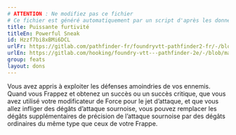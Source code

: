 ```yaml
---
# ATTENTION : Ne modifiez pas ce fichier
# Ce fichier est généré automatiquement par un script d'après les données du module Foundry VTT officiel et de sa traduction
title: Puissante furtivité
titleEn: Powerful Sneak
id: Hzzf7bi8xBMi6DCL
urlFr: https://gitlab.com/pathfinder-fr/foundryvtt-pathfinder2-fr/-/blob/master/data/feats/Hzzf7bi8xBMi6DCL.htm
urlEn: https://gitlab.com/hooking/foundry-vtt---pathfinder-2e/-/blob/master/packs/data/feats.db/powerful-sneak.json
group: feats
layout: dons
---
```

Vous avez appris à exploiter les défenses amoindries de vos ennemis. Quand vous Frappez et obtenez un succès ou un succès critique, que vous avez utilisé votre modificateur de Force pour le jet d’attaque, et que vous allez infliger des dégâts d’attaque sournoise, vous pouvez remplacer les dégâts supplémentaires de précision de l’attaque sournoise par des dégâts ordinaires du même type que ceux de votre Frappe.


